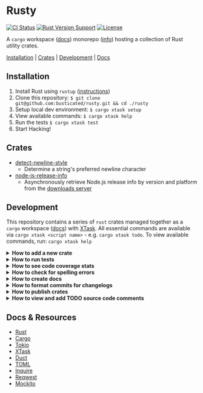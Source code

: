 # Rusty

[![CI Status](https://github.com/busticated/rusty/actions/workflows/ci.yaml/badge.svg?branch=main)](https://github.com/busticated/rusty/actions) [![Rust Version Support](https://img.shields.io/badge/rust%20version-%3E%3D1.72.1-orange)](https://releases.rs/) [![License](https://img.shields.io/badge/license-MIT-blue.svg)](https://github.com/busticated/rusty/blob/master/LICENSE)

A `cargo` workspace ([docs](https://doc.rust-lang.org/book/ch14-03-cargo-workspaces.html)) monorepo ([info](https://en.wikipedia.org/wiki/Monorepo)) hosting a collection of Rust utility crates.

[Installation](#installation) | [Crates](#crates) | [Development](#development) | [Docs](#docs--resources)


## Installation

1. Install Rust using `rustup` ([instructions](https://www.rust-lang.org/tools/install))
2. Clone this repository: `$ git clone git@github.com:busticated/rusty.git && cd ./rusty`
3. Setup local dev environment: `$ cargo xtask setup`
4. View available commands: `$ cargo xtask help`
5. Run the tests `$ cargo xtask test`
6. Start Hacking!


## Crates

<!-- crate-list-start -->
* [detect-newline-style](crates/detect-newline-style)
	* Determine a string's preferred newline character
* [node-js-release-info](crates/node-js-release-info)
	* Asynchronously retrieve Node.js release info by version and platform from the [downloads server](https://nodejs.org/download/release/)
<!-- crate-list-end -->

## Development

This repository contains a series of `rust` crates managed together as a `cargo` workspace ([docs](https://doc.rust-lang.org/book/ch14-03-cargo-workspaces.html)) with [XTask](https://github.com/matklad/cargo-xtask). All essential commands are available via `cargo xtask <script name>` - e.g. `cargo xtask todo`. To view available commands, run: `cargo xtask help`


<details id="develop-add-crate">
<summary><b>How to add a new crate</b></summary>
<p>

To add a _new_ crate to the workspace, run `cargo xtask crate:add` and follow the prompts (add the `--dry-run` flag to test). Upon completion, your new crate will be available within `./crates/<your crate>`

</p>
</details>

<details id="develop-run-tests">
<summary><b>How to run tests</b></summary>
<p>

To run _all_ tests for _all_ crates:

```
cargo xtask test
```

To run _unit_ tests for _all_ crates:

```
cargo test --lib --all-features --workspace
```

To run _unit_ tests for _just your_ crate:

```
cargo test --lib --all-features --package <your crate's name>
```

To run _integration_ tests for _all_ crates:

```
cargo test --test integration --all-features --workspace
```

To run _integration_ tests for _just your_ crate:

```
cargo test --test integration --all-features --package <your crate's name>
```

To run tests for _docs_ and _examples_ in _all_ crates:

```
cargo test --doc --all-features --workspace
```

To run tests for _docs_ and _examples_ in _just your_ crate:

```
cargo test --doc --all-features --package <your crate's name>
```

To run a specific test:

```
cargo test --all-features <test name - e.g. "tests::it_fetches_node_js_release_info"> -- --exact
```

To output any `println!()` calls within tests, add the `--nocapture` flag after the `--` option delimiter. Run `cargo xtask help` to see any other test-related commands that are available.

</p>
</details>

<details id="develop-run-coverage">
<summary><b>How to see code coverage stats</b></summary>
<p>

To see code coverage stats for _all_ crates:

```
cargo xtask coverage --open
```

Run `cargo xtask help` to see any other coverage-related commands that are available.

</p>
</details>

<details id="develop-run-spellcheck">
<summary><b>How to check for spelling errors</b></summary>
<p>

To find spelling mistakes in source code and docs across the workspace, run:

```
cargo xtask spellcheck
```

Run `cargo xtask help` to see any other test-related commands that are available.

</p>
</details>

<details id="develop-build-docs">
<summary><b>How to create docs</b></summary>
<p>

Public interfaces must be documented using inline annotations ([docs](https://doc.rust-lang.org/rustdoc/how-to-write-documentation.html)).

Once you've added your inline documentation, run:

```
cargo xtask doc --open
```

Run `cargo xtask help` to see any other docs-related commands that are available.

</p>
</details>

<details id="develop-changelog">
<summary><b>How to format commits for changelogs</b></summary>
<p>

In order to support automated crate changelog updates, you will need to:

* Commit crate changes separately - e.g. run: `git add -p crates/<name>/*` to stage files, then commit
* Format your commit message like: `[<crate name>] <message>` e.g. `[node-js-release-info] update docs`
* Commit changes to the workspace itself (including the `xtask` crate) separately without prefixing your commit message

Each crate has its own changelog ([example](crates/node-js-release-info/CHANGELOG.md)). Upon releasing, each changelog will be updated with the changes made to that crate since its last release.

To view unpublished changelog entries for all crates, run:

```
cargo xtask changelog
```

Run `cargo xtask help` to see any other changelog-related commands that are available.

</p>
</details>

<details id="develop-publish-crate">
<summary><b>How to publish crates</b></summary>
<p>

To publish a crate to the [crates.io](https://crates.io) registry, follow these steps:

1. Checkout the `main` branch: `git checkout main`
2. Run `cargo xtask crate:release` and follow the prompts (add the `--dry-run` flag to test)
3. Verify all checks pass: `cargo xtask ci`
4. Push to remote: `git push origin main --follow-tags`

Each crate you select for publishing will be assigned its new version and all changes will be committed and tagged in `git`. The assigned tag will be formatted like `name@version` (e.g. `detect-newline-style@1.0.0`). After pushing to the remote, CI will execute the publishing steps and if all goes well, your crate will be available on [crates.io](https://crates.io).

</p>
</details>

<details id="develop-todo">
<summary><b>How to view and add TODO source code comments</b></summary>
<p>

To see what TODOs exist across crates, run:

```
cargo xtask todo
```

When adding a TODO comment to your source code, format it like:

```rust
// TODO (<name>): <message>
```

e.g.

```rust
// TODO (busticated): this is my example todo comment
```

Any `todo!()` macros in the source code will also be reported.

</p>
</details>


## Docs & Resources

* [Rust](https://www.rust-lang.org)
* [Cargo](https://github.com/rust-lang/cargo)
* [Tokio](https://tokio.rs)
* [XTask](https://github.com/matklad/cargo-xtask)
* [Duct](https://github.com/oconnor663/duct.rs)
* [TOML](https://github.com/toml-rs/toml)
* [Inquire](https://github.com/mikaelmello/inquire)
* [Reqwest](https://github.com/seanmonstar/reqwest)
* [Mockito](https://github.com/lipanski/mockito)

